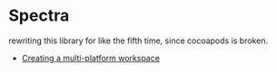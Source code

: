 Spectra
=======

rewriting this library for like the fifth time, since cocoapods is broken.


- [Creating a multi-platform workspace](http://www.swift-studies.com/blog/2014/6/30/creating-a-pure-swift-framework-for-both-ios-and-mac)

